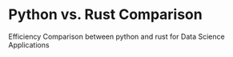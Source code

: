 # Python vs. Rust Comparison
Efficiency Comparison between python and rust for Data Science Applications
